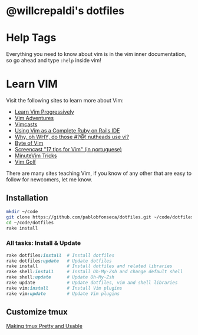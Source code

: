 # @willcrepaldi's dotfiles

# **Help Tags**
Everything you need to know about vim is in the vim inner documentation, so go
ahead and type `:help` inside vim!

# **Learn VIM**
Visit the following sites to learn more about Vim:

* [Learn Vim Progressively](http://yannesposito.com/Scratch/en/blog/Learn-Vim-Progressively/)
* [Vim Adventures](http://vim-adventures.com/)
* [Vimcasts](http://vimcasts.org)
* [Using Vim as a Complete Ruby on Rails IDE](http://biodegradablegeek.com/2007/12/using-vim-as-a-complete-ruby-on-rails-ide/)
* [Why, oh WHY, do those #?@! nutheads use vi?](http://www.viemu.com/a-why-vi-vim.html)
* [Byte of Vim](http://www.swaroopch.com/notes/Vim)
* [Screencast "17 tips for Vim" (in portuguese)](http://blog.lucascaton.com.br/?p=1081)
* [MinuteVim Tricks](https://www.youtube.com/user/MinuteVimTricks)
* [Vim Golf](http://vimgolf.com/)

There are many sites teaching Vim, if you know of any other that are easy
to follow for newcomers, let me know.

## Installation
```sh
mkdir ~/code
git clone https://github.com/pablobfonseca/dotfiles.git ~/code/dotfiles
cd ~/code/dotfiles
rake install
```

### All tasks: Install & Update
```ruby
rake dotfiles:install  # Install dotfiles
rake dotfiles:update   # Update dotfiles
rake install           # Install dotfiles and related libraries
rake shell:install     # Install Oh-My-Zsh and change default shell
rake shell:update      # Update Oh-My-Zsh
rake update            # Update dotfiles, vim and shell libraries
rake vim:install       # Install Vim plugins
rake vim:update        # Update Vim plugins
```


## Customize tmux

[Making tmux Pretty and Usable](http://www.hamvocke.com/blog/a-guide-to-customizing-your-tmux-conf/)
